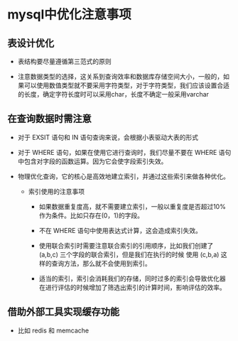 # mysql中优化注意事项


## 表设计优化

*   表结构要尽量遵循第三范式的原则

*   注意数据类型的选择，这关系到查询效率和数据库存储空间大小，一般的，如果可以使用数值类型就不要采用字符类型，对于字符类型，我们应该设置合适的长度，确定字符长度时可以采用char，长度不确定一般采用varchar


##  在查询数据时需注意


*   对于 EXSIT 语句和 IN 语句查询来说，会根据小表驱动大表的形式

*   对于 WHERE 语句，如果在使用它进行查询时，我们尽量不要在 WHERE 语句中包含对字段的函数运算。因为它会使字段索引失效。

*   物理优化查询，它的核心是高效地建立索引，并通过这些索引来做各种优化。

    *   索引使用的注意事项

        *   如果数据重复度高，就不需要建立索引，一般以重复度是否超过10%作为条件。比如只存在(0，1)的字段。

        *   不在 WHERE 语句中使用表达式计算，这会造成索引失效。

        *   使用联合索引时需要注意联合索引的引用顺序，比如我们创建了 (a,b,c) 三个字段的联合索引，但是我们在执行的时候 使用 (c,b,a) 这样的查询方法，那么就不会使用到索引。

        *   适当的索引，索引会消耗我们的存储，同时过多的索引会导致优化器在进行评估的时候增加了筛选出索引的计算时间，影响评估的效率。

##  借助外部工具实现缓存功能

*   比如 redis 和 memcache





